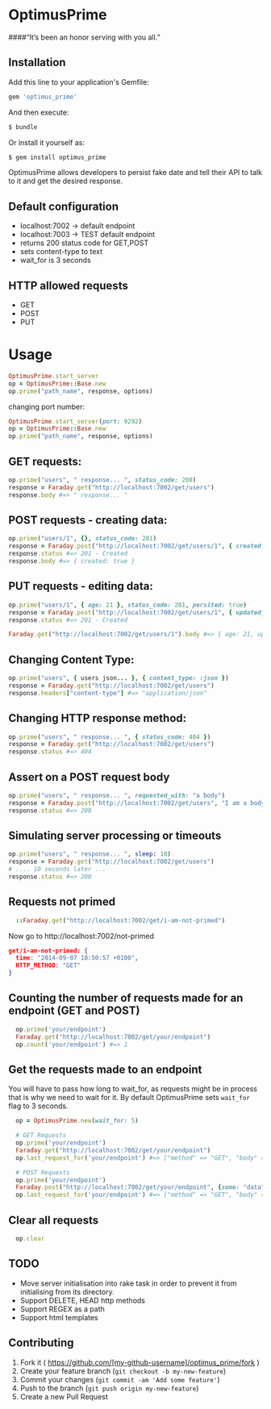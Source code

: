 # OptimusPrime
####“It’s been an honor serving with you all.”


## Installation

Add this line to your application's Gemfile:
```ruby
gem 'optimus_prime'
```

And then execute:
```bash
$ bundle
```
Or install it yourself as:
```bash
$ gem install optimus_prime
```

OptimusPrime allows developers to persist fake date and tell their API to talk
to it and get the desired response.

## Default configuration
  * localhost:7002 -> default endpoint
  * localhost:7003 -> TEST default endpoint
  * returns 200 status code for GET,POST
  * sets content-type to text
  * wait_for is 3 seconds

## HTTP allowed requests
 * GET
 * POST
 * PUT

# Usage
```ruby
OptimusPrime.start_server
op = OptimusPrime::Base.new
op.prime("path_name", response, options)
```

changing port number:
```ruby
OptimusPrime.start_server(port: 9292)
op = OptimusPrime::Base.new
op.prime("path_name", response, options)
```

## GET requests:
```ruby
op.prime("users", " response... ", status_code: 200)
response = Faraday.get("http://localhost:7002/get/users")
response.body #=> " response... "
```

## POST requests - creating data:
```ruby
op.prime("users/1", {}, status_code: 201)
response = Faraday.post("http://localhost:7002/get/users/1", { created: true }.to_json)
response.status #=> 201 - Created
response.body #=> { created: true }
```

## PUT requests - editing data:
```ruby
op.prime("users/1", { age: 21 }, status_code: 201, persited: true)
response = Faraday.post("http://localhost:7002/get/users/1", { updated_at: "2013" }.to_json)
response.status #=> 201 - Created

Faraday.get("http://localhost:7002/get/users/1").body #=> { age: 21, updated_at: true }
```

## Changing Content Type:
```ruby
op.prime("users", { users json... }, { content_type: :json })
response = Faraday.get("http://localhost:7002/get/users")
response.headers["content-type"] #=> "application/json"
```

## Changing HTTP response method:
```ruby
op.prime("users", " response... ", { status_code: 404 })
response = Faraday.get("http://localhost:7002/get/users")
response.status #=> 404
```

## Assert on a POST request body
```ruby
op.prime("users", " response... ", requested_with: "a body")
response = Faraday.post("http://localhost:7002/get/users", "I am a body")
response.status #=> 200
```

## Simulating server processing or timeouts
```ruby
op.prime("users", " response... ", sleep: 10)
response = Faraday.get("http://localhost:7002/get/users")
# .... 10 seconds later ...
response.status #=> 200
```

## Requests not primed
```ruby
  ::Faraday.get("http://localhost:7002/get/i-am-not-primed")

```
 Now go to http://localhost:7002/not-primed
```json
get/i-am-not-primed: {
  time: "2014-09-07 18:50:57 +0100",
  HTTP_METHOD: "GET"
}
```

## Counting the number of requests made for an endpoint (GET and POST)
```ruby
  op.prime('your/endpoint')
  Faraday.get("http://localhost:7002/get/your/endpoint")
  op.count('your/endpoint') #=> 1
```

## Get the requests made to an endpoint
You will have to pass how long to wait_for, as requests might be in process that is why we need to wait for it.
By default OptimusPrime sets <code>wait_for</code> flag to 3 seconds.
```ruby
  op = OptimusPrime.new(wait_for: 5)

  # GET Requests
  op.prime('your/endpoint')
  Faraday.get("http://localhost:7002/get/your/endpoint")
  op.last_request_for('your/endpoint') #=> ["method" => "GET", "body" => ""]

  # POST Requests
  op.prime('your/endpoint')
  Faraday.post("http://localhost:7002/get/your/endpoint", {some: "data"})
  op.last_request_for('your/endpoint') #=> ["method" => "GET", "body" => "some=data", "headers" => { "content_type": "", accept: [] } ]
```

## Clear all requests
```ruby
  op.clear
```

## TODO
  * Move server initialisation into rake task in order to prevent it from initialising
from its directory.
  * Support DELETE, HEAD http methods
  * Support REGEX as a path
  * Support html templates


## Contributing

1. Fork it ( https://github.com/[my-github-username]/optimus_prime/fork )
2. Create your feature branch (`git checkout -b my-new-feature`)
3. Commit your changes (`git commit -am 'Add some feature'`)
4. Push to the branch (`git push origin my-new-feature`)
5. Create a new Pull Request
